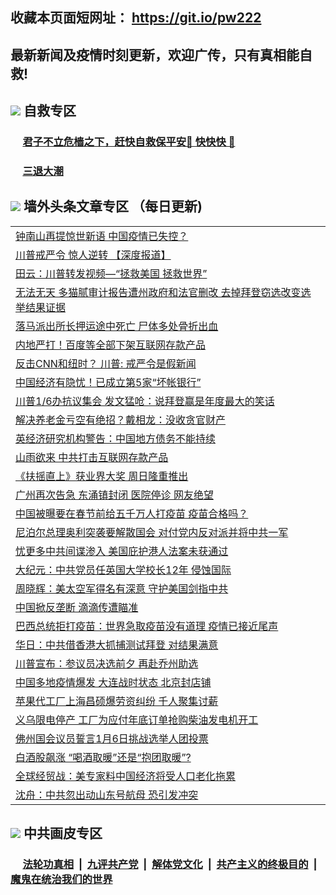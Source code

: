 ## 收藏本页面短网址： https://git.io/pw222
## 最新新闻及疫情时刻更新，欢迎广传，只有真相能自救! 



## <img src="https://img.icons8.com/cute-clipart/2x/circled-right.png">  自救专区

 ### &nbsp;&nbsp;&nbsp;&nbsp; [君子不立危樯之下，赶快自救保平安🍎 快快快 📩](https://github.com/pwgy/td/blob/master/README.md)
 
 ### &nbsp;&nbsp;&nbsp;&nbsp; [三退大潮](https://is.gd/fCPoKo) 
 
## <img src="https://img.icons8.com/cute-clipart/2x/circled-right.png"> 墙外头条文章专区 （每日更新)

<Table>
<tr><td colspan="2" align="left"><a href="https://opimqrbz.xhuyd.press/?name=c1257870&key=encdeuyadochlaxz&from=pw2">钟南山再提惊世新语 中国疫情已失控？</a></td></tr>
<tr><td colspan="2" align="left"><a href="https://opimqrbz.xhuyd.press/?name=c1257848&key=encdeuyadochlaxz&from=pw2">川普戒严令 惊人逆转 【深度报道】</a></td></tr>
<tr><td colspan="2" align="left"><a href="https://opimqrbz.xhuyd.press/?name=c1257753&key=encdeuyadochlaxz&from=pw2">田云：川普转发视频—“拯救美国 拯救世界”</a></td></tr>
<tr><td colspan="2" align="left"><a href="https://opimqrbz.xhuyd.press/?name=c1257890&key=encdeuyadochlaxz&from=pw2">无法无天 多猫腻审计报告遭州政府和法官删改 去掉拜登窃选改变选举结果证据</a></td></tr>
<tr><td colspan="2" align="left"><a href="https://opimqrbz.xhuyd.press/?name=c1257903&key=encdeuyadochlaxz&from=pw2">落马派出所长押运途中死亡 尸体多处骨折出血</a></td></tr>
<tr><td colspan="2" align="left"><a href="https://opimqrbz.xhuyd.press/?name=c1257888&key=encdeuyadochlaxz&from=pw2">内地严打！百度等全部下架互联网存款产品</a></td></tr>
<tr><td colspan="2" align="left"><a href="https://opimqrbz.xhuyd.press/?name=c1257869&key=encdeuyadochlaxz&from=pw2">反击CNN和纽时？ 川普: 戒严令是假新闻</a></td></tr>
<tr><td colspan="2" align="left"><a href="https://opimqrbz.xhuyd.press/?name=c1257887&key=encdeuyadochlaxz&from=pw2">中国经济有隐忧！已成立第5家“坏帐银行”</a></td></tr>
<tr><td colspan="2" align="left"><a href="https://opimqrbz.xhuyd.press/?name=c1257852&key=encdeuyadochlaxz&from=pw2">川普1/6办抗议集会 发文猛呛：说拜登赢是年度最大的笑话</a></td></tr>
<tr><td colspan="2" align="left"><a href="https://opimqrbz.xhuyd.press/?name=c1257861&key=encdeuyadochlaxz&from=pw2">解决养老金亏空有绝招？戴相龙：没收贪官财产</a></td></tr>
<tr><td colspan="2" align="left"><a href="https://opimqrbz.xhuyd.press/?name=c1257889&key=encdeuyadochlaxz&from=pw2">英经济研究机构警告：中国地方债务不能持续</a></td></tr>
<tr><td colspan="2" align="left"><a href="https://opimqrbz.xhuyd.press/?name=c1257835&key=encdeuyadochlaxz&from=pw2">山雨欲来 中共打击互联网存款产品</a></td></tr>
<tr><td colspan="2" align="left"><a href="https://opimqrbz.xhuyd.press/?name=c1257873&key=encdeuyadochlaxz&from=pw2">《扶摇直上》获业界大奖 周日隆重推出</a></td></tr>
<tr><td colspan="2" align="left"><a href="https://opimqrbz.xhuyd.press/?name=c1257857&key=encdeuyadochlaxz&from=pw2">广州再次告急 东涌镇封闭 医院停诊 网友绝望</a></td></tr>
<tr><td colspan="2" align="left"><a href="https://opimqrbz.xhuyd.press/?name=c1257837&key=encdeuyadochlaxz&from=pw2">中国被曝要在春节前给五千万人打疫苗 疫苗合格吗？</a></td></tr>
<tr><td colspan="2" align="left"><a href="https://opimqrbz.xhuyd.press/?name=c1257849&key=encdeuyadochlaxz&from=pw2">尼泊尔总理奥利突袭要解散国会 对付党内反对派并将中共一军</a></td></tr>
<tr><td colspan="2" align="left"><a href="https://opimqrbz.xhuyd.press/?name=c1257841&key=encdeuyadochlaxz&from=pw2">忧更多中共间谍渗入 美国庇护港人法案未获通过</a></td></tr>
<tr><td colspan="2" align="left"><a href="https://opimqrbz.xhuyd.press/?name=c1257868&key=encdeuyadochlaxz&from=pw2">大纪元：中共党员任英国大学校长12年 侵蚀国际</a></td></tr>
<tr><td colspan="2" align="left"><a href="https://opimqrbz.xhuyd.press/?name=c1257855&key=encdeuyadochlaxz&from=pw2">周晓辉：美太空军得名有深意 守护美国剑指中共</a></td></tr>
<tr><td colspan="2" align="left"><a href="https://opimqrbz.xhuyd.press/?name=c1257850&key=encdeuyadochlaxz&from=pw2">中国掀反垄断 滴滴传遭瞄准</a></td></tr>
<tr><td colspan="2" align="left"><a href="https://opimqrbz.xhuyd.press/?name=c1257851&key=encdeuyadochlaxz&from=pw2">巴西总统拒打疫苗：世界急取疫苗没有道理 疫情已接近尾声</a></td></tr>
<tr><td colspan="2" align="left"><a href="https://opimqrbz.xhuyd.press/?name=c1257902&key=encdeuyadochlaxz&from=pw2">华日：中共借香港大抓捕测试拜登 对结果满意</a></td></tr>
<tr><td colspan="2" align="left"><a href="https://opimqrbz.xhuyd.press/?name=c1257885&key=encdeuyadochlaxz&from=pw2">川普宣布：参议员决选前夕 再赴乔州助选</a></td></tr>
<tr><td colspan="2" align="left"><a href="https://opimqrbz.xhuyd.press/?name=c1257872&key=encdeuyadochlaxz&from=pw2">中国多地疫情爆发 大连战时状态 北京封店铺</a></td></tr>
<tr><td colspan="2" align="left"><a href="https://opimqrbz.xhuyd.press/?name=c1257840&key=encdeuyadochlaxz&from=pw2">苹果代工厂上海昌硕爆劳资纠纷 千人聚集讨薪</a></td></tr>
<tr><td colspan="2" align="left"><a href="https://opimqrbz.xhuyd.press/?name=c1257836&key=encdeuyadochlaxz&from=pw2">义乌限电停产 工厂为应付年底订单抢购柴油发电机开工</a></td></tr>
<tr><td colspan="2" align="left"><a href="https://opimqrbz.xhuyd.press/?name=c1257867&key=encdeuyadochlaxz&from=pw2">佛州国会议员誓言1月6日挑战选举人团投票</a></td></tr>
<tr><td colspan="2" align="left"><a href="https://opimqrbz.xhuyd.press/?name=c1257854&key=encdeuyadochlaxz&from=pw2">白酒股飙涨 “喝酒取暖”还是“抱团取暖”?</a></td></tr>
<tr><td colspan="2" align="left"><a href="https://opimqrbz.xhuyd.press/?name=c1257886&key=encdeuyadochlaxz&from=pw2">全球经贸战：美专家料中国经济将受人口老化拖累</a></td></tr>
<tr><td colspan="2" align="left"><a href="https://opimqrbz.xhuyd.press/?name=c1257860&key=encdeuyadochlaxz&from=pw2">沈舟：中共忽出动山东号航母 恐引发冲突</a></td></tr>

 </Table>

## <img src="https://img.icons8.com/cute-clipart/2x/circled-right.png"> 中共画皮专区


 ### &nbsp;&nbsp;&nbsp;&nbsp; [法轮功真相](https://github.com/begood0513/basic/blob/master/README.md) &nbsp;|&nbsp; [九评共产党](https://github.com/begood0513/9ping.md/blob/master/README.md) &nbsp;|&nbsp; [解体党文化](https://github.com/begood0513/jtdwh.md/blob/master/README.md)   &nbsp;|&nbsp; [共产主义的终极目的](https://github.com/begood0513/gczydzjmd.md/blob/master/README.md) &nbsp;|&nbsp; [魔鬼在统治我们的世界](https://github.com/begood0513/gczydzjmd.md/blob/master/README.md) 


